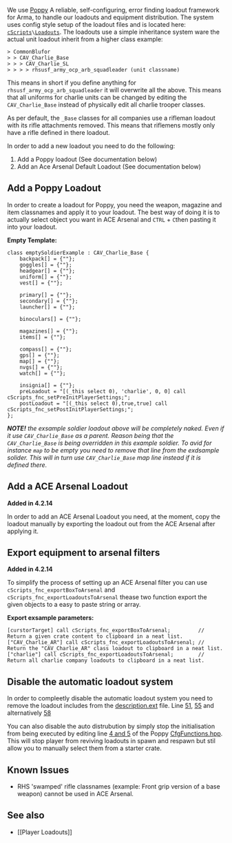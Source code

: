 We use [Poppy](https://github.com/BaerMitUmlaut/Poppy) A reliable, self-configuring, error finding loadout framework for Arma, to handle our loadouts and equipment distribution.
The system uses config style setup of the loadout files and is located here: [`cScripts`](https://github.com/7Cav/cScripts/tree/master/cScripts)`\`[`Loadouts`](https://github.com/7Cav/cScripts/tree/master/cScripts/Loadouts).
The loadouts use a simple inheritance system ware the actual unit loadout inherit from a higher class example:

```
> CommonBlufor
> > CAV_Charlie_Base
> > > CAV_Charlie_SL
> > > > rhsusf_army_ocp_arb_squadleader (unit classname)
```

This means in short if you define anything for `rhsusf_army_ocp_arb_squadleader` it will overwrite all the above. This means that all uniforms for charlie units can be changed by editing the `CAV_Charlie_Base` instead of physically edit all charlie trooper classes.

As per default, the `_Base` classes for all companies use a rifleman loadout with its rifle attachments removed. This means that riflemens mostly only have a rifle defined in there loadout.

In order to add a new loadout you need to do the following:
1. Add a Poppy loadout (See documentation below) 
1. Add an Ace Arsenal Default Loadout (See documentation below)

## Add a Poppy Loadout
In order to create a loadout for Poppy, you need the weapon, magazine and item classnames and apply it to your loadout. The best way of doing it is to actually select object you want in ACE Arsenal and `CTRL` + `C`then pasting it into your loadout.

**Empty Template:**
```
class emptySoldierExample : CAV_Charlie_Base {
    backpack[] = {""};
    goggles[] = {""};
    headgear[] = {""};
    uniform[] = {""};
    vest[] = {""};

    primary[] = {""};
    secondary[] = {""};
    launcher[] = {""};

    binoculars[] = {""};

    magazines[] = {""};
    items[] = {""};

    compass[] = {""};
    gps[] = {""};
    map[] = {""};
    nvgs[] = {""};
    watch[] = {""};

    insignia[] = {""};
    preLoadout = "[(_this select 0), 'charlie', 0, 0] call cScripts_fnc_setPreInitPlayerSettings;";
    postLoadout = "[(_this select 0),true,true] call cScripts_fnc_setPostInitPlayerSettings;";
};
```
_**NOTE!** the exsample soldier loadout above will be completely naked. Even if it use `CAV_Charlie_Base` as a parent. Reason being that the `CAV_Charlie_Base` is being overridden in this example soldier. To avid for instance `map` to be empty you need to remove that line from the exdsample solider. This will in turn use `CAV_Charlie_Base` map line instead if it is defined there._

## Add a ACE Arsenal Loadout
**Added in 4.2.14**

In order to add an ACE Arsenal Loadout you need, at the moment, copy the loadout manually by exporting the loadout out from the ACE Arsenal after applying it. 

## Export equipment to arsenal filters
**Added in 4.2.14**

To simplify the process of setting up an ACE Arsenal filter you can use `cScripts_fnc_exportBoxToArsenal` and `cScripts_fnc_exportLoadoutsToArsenal` thease two function export the given objects to a easy to paste string or array.

**Export exsample parameters:**
```
[curstorTarget] call cScripts_fnc_exportBoxToArsenal;         // Return a given crate content to clipboard in a neat list.
["CAV_Charlie_AR"] call cScripts_fnc_exportLoadoutsToArsenal; // Return the "CAV_Charlie_AR" class loadout to clipboard in a neat list.
["charlie"] call cScripts_fnc_exportLoadoutsToArsenal;        // Return all charlie company loadouts to clipboard in a neat list.
```

## Disable the automatic loadout system
In order to compleetly disable the automatic loadout system you need to remove the loadout includes from the [description.ext](https://github.com/7Cav/cScripts/blob/master/description.ext) file. Line [51](https://github.com/7Cav/cScripts/blob/b4568cfa310ab151992211c60b710906d0f98c53/description.ext#L51), [55](https://github.com/7Cav/cScripts/blob/b4568cfa310ab151992211c60b710906d0f98c53/description.ext#L55) and alternatively [58](https://github.com/7Cav/cScripts/blob/b4568cfa310ab151992211c60b710906d0f98c53/description.ext#L58)

You can also disable the auto distrubution by simply stop the initialisation from being executed by editing line [4 and 5](https://github.com/7Cav/cScripts/blob/master/cScripts/Loadouts/script/CfgFunctions.hpp#L4-L5) of the Poppy [CfgFunctions.hpp](https://github.com/7Cav/cScripts/blob/master/cScripts/Loadouts/script/CfgFunctions.hpp). This will stop player from reviving loadouts in spawn and respawn but stil allow you to manually select them from a starter crate.

## Known Issues 
* RHS 'swamped' rifle classnames (example: Front grip version of a base weapon) cannot be used in ACE Arsenal.

## See also
* [[Player Loadouts]]
